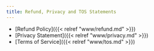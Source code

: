 ```yaml
---
title: Refund, Privacy and TOS Statements
---
```


* [Refund Policy]({{< relref "www/refund.md" >}})
* [Privacy Statement]({{< relref "www/privacy.md" >}})
* [Terms of Service]({{< relref "www/tos.md" >}})
